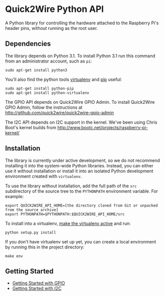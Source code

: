 Quick2Wire Python API
=====================

A Python library for controlling the hardware attached to the
Raspberry Pi's header pins, without running as the root user.

Dependencies
------------

The library depends on Python 3.1. To install Python 3.1 run this command from an administrator account, such as `pi`:

    sudo apt-get install python3

You'll also find the python tools [virtualenv](http://www.virtualenv.org/en/latest/index.html) and [pip](http://www.pip-installer.org/en/latest/index.html) useful:

    sudo apt-get install python-pip
    sudo apt-get install python-virtualenv


The GPIO API depends on Quick2Wire GPIO Admin.  To install Quick2Wire
GPIO Admin, follow the instructions at
http://github.com/quick2wire/quick2wire-gpio-admin

The I2C API depends on I2C support in the kernel.  We've been using
Chris Boot's kernel builds from
http://www.bootc.net/projects/raspberry-pi-kernel/


Installation
------------

The library is currently under active development, so we do not
recommend installing it into the system-wide Python libraries. 
Instead, you can either use it without installation or 
install it into an isolated Python development environment created with `virtualenv`.

To use the library without installation, add the full path of the
`src` subdirectory of the source tree to the `PYTHONPATH` environment
variable. For example:

    export QUICK2WIRE_API_HOME=[the directory cloned from Git or unpacked from the source archive]
    export PYTHONPATH=$PYTHONPATH:$QUICK2WIRE_API_HOME/src

To install into a virtualenv, [make the virtualenv active](http://www.virtualenv.org/en/latest/index.html#activate-script) 
and run:

    python setup.py install

If you don't have virtualenv set up yet, you can create a local environment by running this in the project directory:

    make env


Getting Started
---------------

 * [Getting Started with GPIO](http://github.com/quick2wire/quick2wire-python-api/blob/master/doc/getting-started-with-gpio.md)
 * [Getting Started with I2C](http://github.com/quick2wire/quick2wire-python-api/blob/master/doc/getting-started-with-i2c.md)
